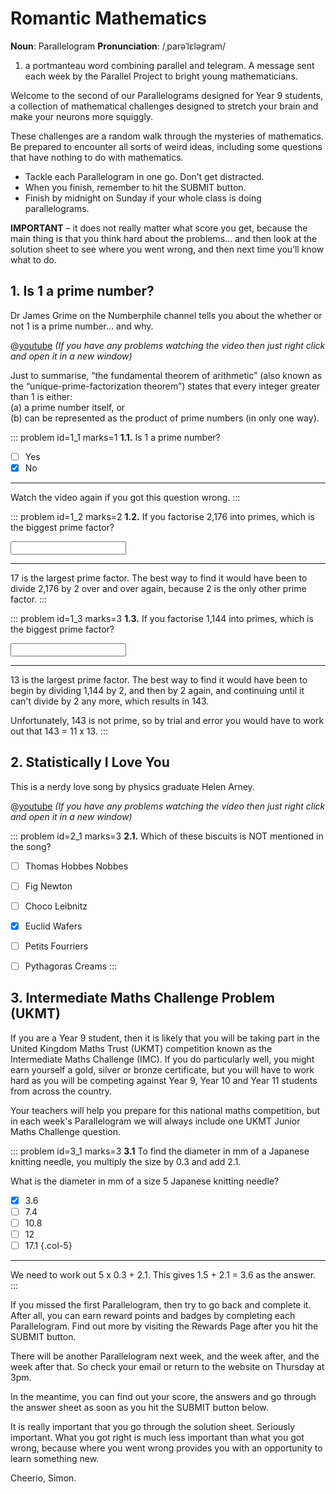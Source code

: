 # Romantic Mathematics

<div class="dictionary">

__Noun__: Parallelogram
__Pronunciation__: /ˌparəˈlɛləɡram/

1. a portmanteau word combining parallel and telegram. A message sent each
week by the Parallel Project to bright young mathematicians.

</div>

Welcome to the second of our Parallelograms designed for Year 9 students, a collection of mathematical challenges designed to stretch your brain and make your neurons more squiggly.

These challenges are a random walk through the mysteries of mathematics. Be prepared to encounter all sorts of weird ideas, including some questions that have nothing to do with mathematics.

* Tackle each Parallelogram in one go. Don’t get distracted.
* When you finish, remember to hit the SUBMIT button.
*	Finish by midnight on Sunday if your whole class is doing parallelograms.

__IMPORTANT__ – it does not really matter what score you get, because the main thing is that you think hard about the problems... and then look at the solution sheet to see where you went wrong, and then next time you’ll know what to do.


## 1. Is 1 a prime number?

Dr James Grime on the Numberphile channel tells you about the whether or not 1 is a prime number... and why.

@[youtube](IQofiPqhJ_s?rel=0) _(If you have any problems watching the video then just right click and open it in a new window)_

Just to summarise, “the fundamental theorem of arithmetic” (also known as the “unique-prime-factorization theorem”) states that every integer greater than 1 is either:  
(a) a prime number itself, or   
(b) can be represented as the product of prime numbers (in only one way).


::: problem id=1_1 marks=1
__1.1.__  Is 1 a prime number?

* [ ] Yes
* [x] No

---

Watch the video again if you got this question wrong.
:::

::: problem id=1_2 marks=2
__1.2.__ If you factorise 2,176 into primes, which is the biggest prime factor?

<input type="text" solution="17"/>  

---

17 is the largest prime factor. The best way to find it would have been to divide 2,176 by 2 over and over again, because 2 is the only other prime factor.
:::

::: problem id=1_3 marks=3
__1.3.__ If you factorise 1,144 into primes, which is the biggest prime factor?

<input type="text" solution="13"/>  

---

13 is the largest prime factor. The best way to find it would have been to begin by dividing 1,144 by 2, and then by 2 again, and continuing until it can't divide by 2 any more, which results in 143.

Unfortunately, 143 is not prime, so by trial and error you would have to work out that 143 = 11 x 13.
:::


## 2. Statistically I Love You

This is a nerdy love song by physics graduate Helen Arney.

@[youtube](uggtGH0d97k?rel=0) _(If you have any problems watching the video then just right click and open it in a new window)_

::: problem id=2_1 marks=3
__2.1.__  Which of these biscuits is NOT mentioned in the song?

* [ ] Thomas Hobbes Nobbes
* [ ] Fig Newton
* [ ] Choco Leibnitz
* [x] Euclid Wafers
* [ ] Petits Fourriers
* [ ] Pythagoras Creams
:::


## 3.	Intermediate Maths Challenge Problem (UKMT)

If you are a Year 9 student, then it is likely that you will be taking part in the United Kingdom Maths Trust (UKMT) competition known as the Intermediate Maths Challenge (IMC). If you do particularly well, you might earn yourself a gold, silver or bronze certificate, but you will have to work hard as you will be competing against Year 9, Year 10 and Year 11 students from across the country.

Your teachers will help you prepare for this national maths competition, but in each week's Parallelogram we will always include one UKMT Junior Maths Challenge question.

::: problem id=3_1 marks=3
__3.1__ To find the diameter in mm of a Japanese knitting needle, you multiply the size by 0.3 and add 2.1.

What is the diameter in mm of a size 5 Japanese knitting needle?

* [x] 3.6
* [ ] 7.4
* [ ] 10.8
* [ ] 12
* [ ] 17.1
{.col-5}

---

We need to work out 5 x 0.3 + 2.1. This gives 1.5 +  2.1 = 3.6 as the answer.
:::


If you missed the first Parallelogram, then try to go back and complete it. After all, you can earn reward points and badges by completing each Parallelogram. Find out more by visiting the Rewards Page after you hit the SUBMIT button.

There will be another Parallelogram next week, and the week after, and the week after that. So check your email or return to the website on Thursday at 3pm.

In the meantime, you can find out your score, the answers and go through the answer sheet as soon as you hit the SUBMIT button below.

It is really important that you go through the solution sheet. Seriously important. What you got right is much less important than what you got wrong, because where you went wrong provides you with an opportunity to learn something new.

Cheerio,
Simon.
